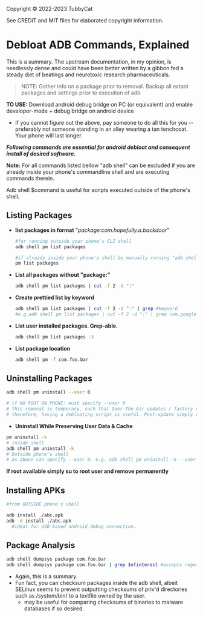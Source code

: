 Copyright © 2022-2023 TubbyCat

See CREDIT and MIT files for elaborated copyright information.

# Debloat ADB Commands, Explained
This is a summary. The upstream documentation, in my opinion, is needlessly dense and could have been better written by a gibbon fed a steady diet of beatings and neurotoxic research pharmaceuticals.
> NOTE: Gather info on a package prior to removal. Backup all extant packages and settings prior to execution of adb

**TO USE:** Download android debug bridge on PC (or equivalent) and enable developer-mode + debug bridge on android device
  - If you cannot figure out the above, pay someone to do all this for you -- preferably not someone standing in an alley wearing a tan tenchcoat. Your phone will last longer.
  
***Following commands are essential for android debloat and consequent install of desired software.***

**Note:** For all commands listed bellow "adb shell" can be excluded if you are already inside your phone's commandline shell and are executing commands therein.

Adb shell $command is useful for scripts executed outside of the phone's shell.

## Listing Packages ##
- **list packages in format** "_package:com.hopefully.a.backdoor_"
  ```sh
  #for running outside your phone's CLI shell
  adb shell pm list packages
  
  #if already inside your phone's shell by manually running "adb shell" once
  pm list packages
  
  ```
- **List all packages without "package:"**
  ```sh
  adb shell pm list packages | cut -f 2 -d ":"
  ```
- **Create prettied list by keyword**
  ```sh
  adb shell pm list packages | cut -f 2 -d ":" | grep #keyword
  #e.g.adb shell pm list packages | cut -f 2 -d ":" | grep com.google
  ```
- **List user installed packages. Grep-able.**
  ```sh
  adb shell pm list packages -3 
  ```

- **List package location**
  ```sh
  adb shell pm -f com.foo.bar
  ```
## Uninstalling Packages ##
```sh
adb shell pm uninstall --user 0

# if NO ROOT ON PHONE: must specify --user 0
# this removal is temporary, such that Over-The-Air updates / factory reset can restore removed package(s)
# therefore, having a debloating script is useful. Post-update simply run the script to remove bloatware. 
```
- **Uninstall While Preserving User Data & Cache**
```sh
pm uninstall -k 
# inside shell
adb shell pm uninstall -k 
# Outside phone's shell
# as above can specify --user 0. e.g. adb shell pm uninstall -k --user 0 
```
**If root available simply su to root user and remove permanently**

## Installing APKs ##
```sh
#from OUTSIDE phone's shell 

adb install ./abc.apk 
adb -d install ./abc.apk
  #ideal for USB based android debug connection. 
```
## Package Analysis ##
```sh
adb shell dumpsys package com.foo.bar
adb shell dumpsys package com.foo.bar | grep $ofinterest #accepts regex
```

- Again, this is a summary. 
- Fun fact, you can checksum packages inside the adb shell, albeit SELinux seems to prevent outputting checksums of priv'd directories such as /system/bin/ to a textfile owned by the user. 
  - may be useful for comparing checksums of binaries to malware databases if so desired.
